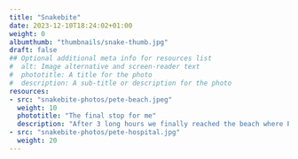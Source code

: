 ```yaml
---
title: "Snakebite"
date: 2023-12-10T18:24:02+01:00
weight: 0
albumthumb: "thumbnails/snake-thumb.jpg"
draft: false
## Optional additional meta info for resources list
#  alt: Image alternative and screen-reader text
#  phototitle: A title for the photo
#  description: A sub-title or description for the photo
resources:
- src: "snakebite-photos/pete-beach.jpeg"
  weight: 10
  phototitle: "The final stop for me"
  description: "After 3 long hours we finally reached the beach where Pete could be taken to hospital by the Coast Guards"
- src: "snakebite-photos/pete-hospital.jpg"
  weight: 20
---
```

